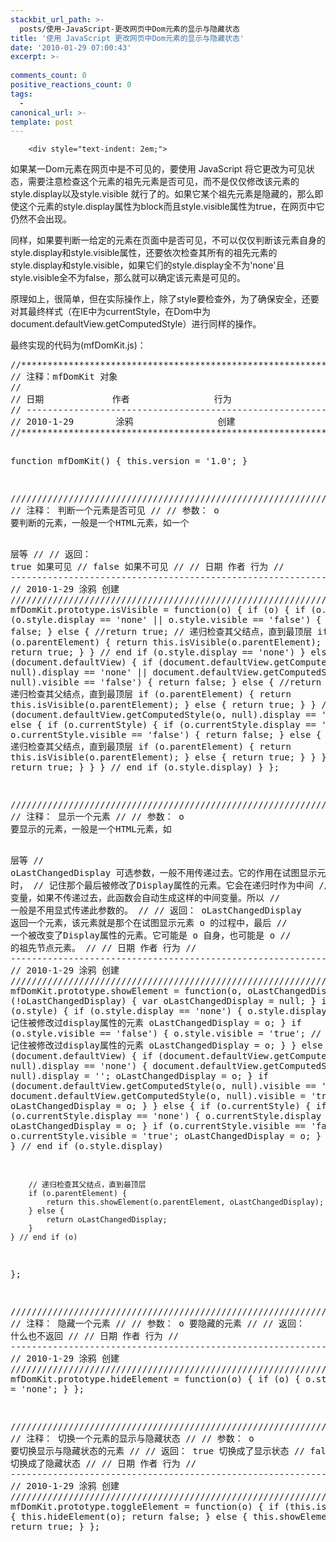 ```yaml
---
stackbit_url_path: >-
  posts/使用-JavaScript-更改网页中Dom元素的显示与隐藏状态
title: '使用 JavaScript 更改网页中Dom元素的显示与隐藏状态'
date: '2010-01-29 07:00:43'
excerpt: >-
  
comments_count: 0
positive_reactions_count: 0
tags: 
  - 
canonical_url: >-
template: post
---
```


        <div style="text-indent: 2em;">
<p>如果某一Dom元素在网页中是不可见的，要使用 JavaScript 将它更改为可见状态，需要注意检查这个元素的祖先元素是否可见，而不是仅仅修改该元素的 style.display以及style.visible 就行了的。如果它某个祖先元素是隐藏的，那么即使这个元素的style.display属性为block而且style.visible属性为true，在网页中它仍然不会出现。</p>
<p>同样，如果要判断一给定的元素在页面中是否可见，不可以仅仅判断该元素自身的style.display和style.visible属性，还要依次检查其所有的祖先元素的style.display和style.visible，如果它们的style.display全不为'none'且style.visible全不为false，那么就可以确定该元素是可见的。</p>
<p>原理如上，很简单，但在实际操作上，除了style要检查外，为了确保安全，还要对其最终样式（在IE中为currentStyle，在Dom中为document.defaultView.getComputedStyle）进行同样的操作。</p>
<p>最终实现的代码为(mfDomKit.js)：</p>
</div>
<div style="text-indent: 0;">
<pre class="brush: javascript">//****************************************************************************************
// 注释：mfDomKit 对象
//
// 日期             作者                行为
// ---------------------------------------------------------------------------------------
// 2010-1-29        涂鸦                创建
//****************************************************************************************

function mfDomKit() {
    this.version = '1.0';
}

//////////////////////////////////////////////////////////////////////////////////////////
// 注释：   判断一个元素是否可见
//
// 参数：   o   要判断的元素，一般是一个HTML元素，如一个<div>&nbsp;</div>层等
//
// 返回：   true    如果可见
//          false   如果不可见
//
// 日期         作者                行为
// ---------------------------------------------------------------------------------------
// 2010-1-29    涂鸦                创建
//////////////////////////////////////////////////////////////////////////////////////////
mfDomKit.prototype.isVisible = function(o) {
    if (o) {
        if (o.style) {
            if (o.style.display == 'none' || o.style.visible == 'false') {
                return false;
            } else {
                //return true;
                // 递归检查其父结点，直到最顶层
                if (o.parentElement) {
                    return this.isVisible(o.parentElement);
                } else {
                    return true;
                }
            } // end if (o.style.display == 'none')
        } else {
            if (document.defaultView) {
                if (document.defaultView.getComputedStyle(o, null).display == 'none' || document.defaultView.getComputedStyle(o, null).visible == 'false') {
                    return false;
                } else {
                    //return true;
                    // 递归检查其父结点，直到最顶层
                    if (o.parentElement) {
                        return this.isVisible(o.parentElement);
                    } else {
                        return true;
                    }
                } // end if (document.defaultView.getComputedStyle(o, null).display == 'none')
            } else {
                if (o.currentStyle) {
                    if (o.currentStyle.display == 'none' || o.currentStyle.visible == 'false') {
                        return false;
                    } else {
                        // 递归检查其父结点，直到最顶层
                        if (o.parentElement) {
                            return this.isVisible(o.parentElement);
                        } else {
                            return true;
                        }
                    }
                } else {
                    return true;
                }
            }
        } // end if (o.style.display)
    }
};

//////////////////////////////////////////////////////////////////////////////////////////
// 注释：   显示一个元素
//
// 参数：   o                   要显示的元素，一般是一个HTML元素，如<div>&nbsp;</div>层等
//          oLastChangedDisplay 可选参数，一般不用传递过去。它的作用在试图显示元素 o 时，
//                              记住那个最后被修改了Display属性的元素。它会在递归时作为中间
//                              变量，如果不传递过去，此函数会自动生成这样的中间变量。所以
//                              一般是不用显式传递此参数的。
//
// 返回：   oLastChangedDisplay 返回一个元素，该元素就是那个在试图显示元素 o 的过程中，最后
//                              一个被改变了Display属性的元素。它可能是 o 自身，也可能是 o 
//                              的祖先节点元素。
//
// 日期         作者        行为
// --------------------------------------------------------------------------------------
// 2010-1-29    涂鸦        创建
/////////////////////////////////////////////////////////////////////////////////////////
mfDomKit.prototype.showElement = function(o, oLastChangedDisplay) {
    if (!oLastChangedDisplay) {
        var oLastChangedDisplay = null;
    }
    if (o) {
        if (o.style) {
            if (o.style.display == 'none') {
                o.style.display = '';
                // 记住被修改过display属性的元素
                oLastChangedDisplay = o;
            }
            if (o.style.visible == 'false') {
                o.style.visible = 'true';
                // 记住被修改过display属性的元素
                oLastChangedDisplay = o;
            }
        } else {
            if (document.defaultView) {
                if (document.defaultView.getComputedStyle(o, null).display == 'none') {
                    document.defaultView.getComputedStyle(o, null).display = '';
                    oLastChangedDisplay = o;
                }
                if (document.defaultView.getComputedStyle(o, null).visible == 'false') {
                    document.defaultView.getComputedStyle(o, null).visible = 'true';
                    oLastChangedDisplay = o;
                }
            } else {
                if (o.currentStyle) {
                    if (o.currentStyle.display == 'none') {
                        o.currentStyle.display = '';
                        oLastChangedDisplay = o;
                    }
                    if (o.currentStyle.visible == 'false') {
                        o.currentStyle.visible = 'true';
                        oLastChangedDisplay = o;
                    }
                } else {
                }
            }
        } // end if (o.style.display)

        // 递归检查其父结点，直到最顶层
        if (o.parentElement) {
            return this.showElement(o.parentElement, oLastChangedDisplay);
        } else {
            return oLastChangedDisplay;
        }
    } // end if (o)
};

/////////////////////////////////////////////////////////////////////////////////////////////
// 注释：   隐藏一个元素
//
// 参数：   o   要隐藏的元素
//
// 返回：   什么也不返回
//
// 日期         作者                行为
// ------------------------------------------------------------------------------------------
// 2010-1-29    涂鸦                创建
/////////////////////////////////////////////////////////////////////////////////////////////
mfDomKit.prototype.hideElement = function(o) {
    if (o) {
        o.style.display = 'none';
    }
};

//////////////////////////////////////////////////////////////////////////////////////////////
// 注释：   切换一个元素的显示与隐藏状态
//
// 参数：   o   要切换显示与隐藏状态的元素
//
// 返回：   true    切换成了显示状态
//          false   切换成了隐藏状态
//
// 日期             作者                行为
// -------------------------------------------------------------------------------------------
// 2010-1-29        涂鸦                创建
///////////////////////////////////////////////////////////////////////////////////////////////
mfDomKit.prototype.toggleElement = function(o) {
    if (this.isVisible(o)) {
        this.hideElement(o);
        return false;
    } else {
        this.showElement(o);
        return true;
    }
};
</pre>
</div>
      